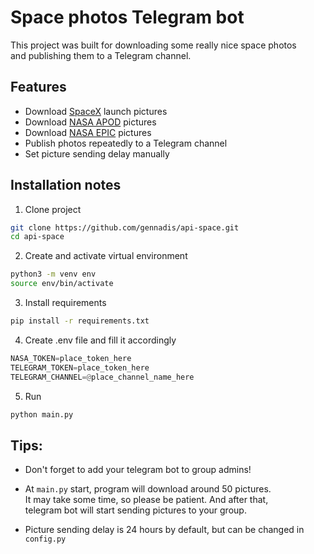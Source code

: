 # Space photos Telegram bot
This project was built for downloading some really nice space photos  
and publishing them to a Telegram channel.


## Features
- Download [SpaceX](https://www.flickr.com/photos/spacex/) launch pictures
- Download [NASA APOD](https://apod.nasa.gov/apod/astropix.html) pictures
- Download [NASA EPIC](https://epic.gsfc.nasa.gov/) pictures
- Publish photos repeatedly to a Telegram channel
- Set picture sending delay manually


## Installation notes
1. Clone project
```bash
git clone https://github.com/gennadis/api-space.git
cd api-space
```

2. Create and activate virtual environment
```bash
python3 -m venv env
source env/bin/activate
```

3. Install requirements
```bash
pip install -r requirements.txt
```

4. Create .env file and fill it accordingly
```python
NASA_TOKEN=place_token_here
TELEGRAM_TOKEN=place_token_here
TELEGRAM_CHANNEL=@place_channel_name_here
```

5. Run
```bash
python main.py
```

## Tips:
- Don't forget to add your telegram bot to group admins!

- At `main.py` start, program will download around 50 pictures.  
It may take some time, so please be patient. And after that,  
telegram bot will start sending pictures to your group.

- Picture sending delay is 24 hours by default, but can be changed in `config.py`
